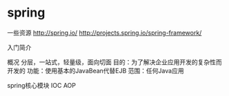 # spring

一些资源
http://spring.io/
http://projects.spring.io/spring-framework/

入门简介

概况
分层，一站式，轻量级，面向切面
目的：为了解决企业应用开发的复杂性而开发的
功能：使用基本的JavaBean代替EJB
范围：任何Java应用


spring核心模块
IOC
AOP

